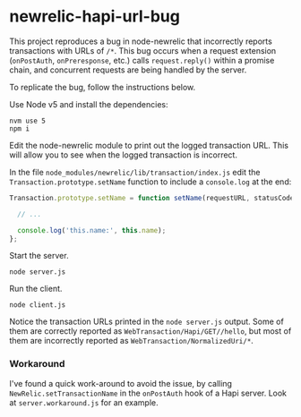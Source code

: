 # newrelic-hapi-url-bug

This project reproduces a bug in node-newrelic that incorrectly reports transactions with URLs of `/*`. This bug occurs when a request extension (`onPostAuth`, `onPreresponse`, etc.) calls `request.reply()` within a promise chain, and concurrent requests are being handled by the server.

To replicate the bug, follow the instructions below.

Use Node v5 and install the dependencies:

```
nvm use 5
npm i
```

Edit the node-newrelic module to print out the logged transaction URL. This will allow you to see when the logged transaction is incorrect.

In the file `node_modules/newrelic/lib/transaction/index.js` edit the `Transaction.prototype.setName` function to include a `console.log` at the end:

```js
Transaction.prototype.setName = function setName(requestURL, statusCode) {

  // ...

  console.log('this.name:', this.name);
};
```

Start the server.

```
node server.js
```

Run the client.

```
node client.js
```

Notice the transaction URLs printed in the `node server.js` output. Some of them are correctly reported as `WebTransaction/Hapi/GET//hello`, but most of them are incorrectly reported as `WebTransaction/NormalizedUri/*`.

### Workaround

I've found a quick work-around to avoid the issue, by calling `NewRelic.setTransactionName` in the `onPostAuth` hook of a Hapi server. Look at `server.workaround.js` for an example.
